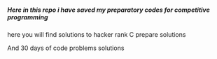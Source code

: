 <h5> Here in this repo i have saved my preparatory codes for competitive programming </h5>
<p> here you will find solutions to hacker rank C prepare solutions </p>
<p1> And 30 days of code problems solutions </p1>


